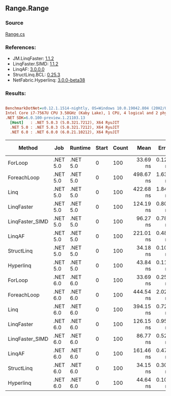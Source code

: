 ﻿## Range.Range

### Source
[Range.cs](../LinqBenchmarks/Range/Range.cs)

### References:
- JM.LinqFaster: [1.1.2](https://www.nuget.org/packages/JM.LinqFaster/1.1.2)
- LinqFaster.SIMD: [1.1.2](https://www.nuget.org/packages/LinqFaster.SIMD/1.0.3)
- LinqAF: [3.0.0.0](https://www.nuget.org/packages/LinqAF/3.0.0.0)
- StructLinq.BCL: [0.25.3](https://www.nuget.org/packages/StructLinq.BCL/0.25.3)
- NetFabric.Hyperlinq: [3.0.0-beta38](https://www.nuget.org/packages/NetFabric.Hyperlinq/3.0.0-beta38)

### Results:
``` ini

BenchmarkDotNet=v0.12.1.1514-nightly, OS=Windows 10.0.19042.804 (20H2/October2020Update)
Intel Core i7-7567U CPU 3.50GHz (Kaby Lake), 1 CPU, 4 logical and 2 physical cores
.NET SDK=6.0.100-preview.1.21103.13
  [Host]   : .NET 5.0.3 (5.0.321.7212), X64 RyuJIT
  .NET 5.0 : .NET 5.0.3 (5.0.321.7212), X64 RyuJIT
  .NET 6.0 : .NET 6.0.0 (6.0.21.10212), X64 RyuJIT


```
|          Method |      Job |  Runtime | Start | Count |      Mean |    Error |   StdDev | Ratio | RatioSD |  Gen 0 | Gen 1 | Gen 2 | Allocated |
|---------------- |--------- |--------- |------ |------ |----------:|---------:|---------:|------:|--------:|-------:|------:|------:|----------:|
|         ForLoop | .NET 5.0 | .NET 5.0 |     0 |   100 |  33.69 ns | 0.124 ns | 0.116 ns |  1.00 |    0.00 |      - |     - |     - |         - |
|     ForeachLoop | .NET 5.0 | .NET 5.0 |     0 |   100 | 498.67 ns | 1.630 ns | 1.445 ns | 14.80 |    0.07 | 0.0267 |     - |     - |      56 B |
|            Linq | .NET 5.0 | .NET 5.0 |     0 |   100 | 422.68 ns | 1.849 ns | 1.639 ns | 12.54 |    0.08 | 0.0191 |     - |     - |      40 B |
|      LinqFaster | .NET 5.0 | .NET 5.0 |     0 |   100 | 124.19 ns | 0.809 ns | 0.717 ns |  3.69 |    0.03 | 0.2027 |     - |     - |     424 B |
| LinqFaster_SIMD | .NET 5.0 | .NET 5.0 |     0 |   100 |  96.27 ns | 0.784 ns | 0.695 ns |  2.86 |    0.02 | 0.2027 |     - |     - |     424 B |
|          LinqAF | .NET 5.0 | .NET 5.0 |     0 |   100 | 221.01 ns | 0.484 ns | 0.404 ns |  6.56 |    0.03 |      - |     - |     - |         - |
|      StructLinq | .NET 5.0 | .NET 5.0 |     0 |   100 |  34.18 ns | 0.103 ns | 0.096 ns |  1.01 |    0.00 |      - |     - |     - |         - |
|       Hyperlinq | .NET 5.0 | .NET 5.0 |     0 |   100 |  43.84 ns | 0.118 ns | 0.099 ns |  1.30 |    0.00 |      - |     - |     - |         - |
|         ForLoop | .NET 6.0 | .NET 6.0 |     0 |   100 |  33.69 ns | 0.252 ns | 0.223 ns |  1.00 |    0.01 |      - |     - |     - |         - |
|     ForeachLoop | .NET 6.0 | .NET 6.0 |     0 |   100 | 444.54 ns | 2.021 ns | 1.792 ns | 13.19 |    0.08 | 0.0267 |     - |     - |      56 B |
|            Linq | .NET 6.0 | .NET 6.0 |     0 |   100 | 394.15 ns | 0.726 ns | 0.567 ns | 11.69 |    0.05 | 0.0191 |     - |     - |      40 B |
|      LinqFaster | .NET 6.0 | .NET 6.0 |     0 |   100 | 126.15 ns | 0.955 ns | 0.893 ns |  3.74 |    0.03 | 0.2027 |     - |     - |     424 B |
| LinqFaster_SIMD | .NET 6.0 | .NET 6.0 |     0 |   100 |  86.77 ns | 0.527 ns | 0.467 ns |  2.58 |    0.02 | 0.2027 |     - |     - |     424 B |
|          LinqAF | .NET 6.0 | .NET 6.0 |     0 |   100 | 161.46 ns | 0.477 ns | 0.423 ns |  4.79 |    0.02 |      - |     - |     - |         - |
|      StructLinq | .NET 6.0 | .NET 6.0 |     0 |   100 |  34.15 ns | 0.301 ns | 0.266 ns |  1.01 |    0.01 |      - |     - |     - |         - |
|       Hyperlinq | .NET 6.0 | .NET 6.0 |     0 |   100 |  44.64 ns | 0.108 ns | 0.096 ns |  1.32 |    0.01 |      - |     - |     - |         - |
